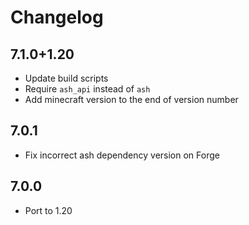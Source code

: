# Changelog
## 7.1.0+1.20
- Update build scripts
- Require `ash_api` instead of `ash`
- Add minecraft version to the end of version number

## 7.0.1
- Fix incorrect ash dependency version on Forge

## 7.0.0
- Port to 1.20
